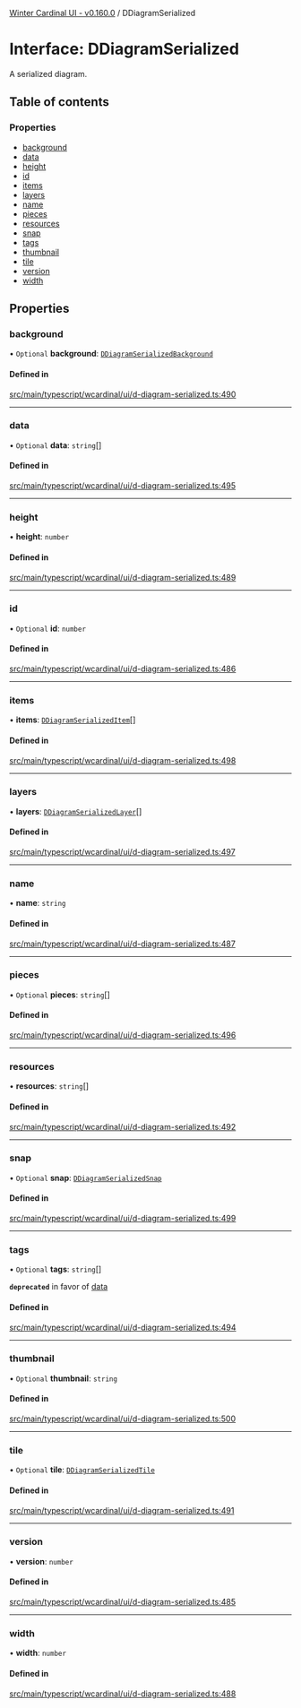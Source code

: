 [Winter Cardinal UI - v0.160.0](../index.md) / DDiagramSerialized

# Interface: DDiagramSerialized

A serialized diagram.

## Table of contents

### Properties

- [background](DDiagramSerialized.md#background)
- [data](DDiagramSerialized.md#data)
- [height](DDiagramSerialized.md#height)
- [id](DDiagramSerialized.md#id)
- [items](DDiagramSerialized.md#items)
- [layers](DDiagramSerialized.md#layers)
- [name](DDiagramSerialized.md#name)
- [pieces](DDiagramSerialized.md#pieces)
- [resources](DDiagramSerialized.md#resources)
- [snap](DDiagramSerialized.md#snap)
- [tags](DDiagramSerialized.md#tags)
- [thumbnail](DDiagramSerialized.md#thumbnail)
- [tile](DDiagramSerialized.md#tile)
- [version](DDiagramSerialized.md#version)
- [width](DDiagramSerialized.md#width)

## Properties

### background

• `Optional` **background**: [`DDiagramSerializedBackground`](DDiagramSerializedBackground.md)

#### Defined in

[src/main/typescript/wcardinal/ui/d-diagram-serialized.ts:490](https://github.com/winter-cardinal/winter-cardinal-ui/blob/v0.160.0/src/main/typescript/wcardinal/ui/d-diagram-serialized.ts#L490)

___

### data

• `Optional` **data**: `string`[]

#### Defined in

[src/main/typescript/wcardinal/ui/d-diagram-serialized.ts:495](https://github.com/winter-cardinal/winter-cardinal-ui/blob/v0.160.0/src/main/typescript/wcardinal/ui/d-diagram-serialized.ts#L495)

___

### height

• **height**: `number`

#### Defined in

[src/main/typescript/wcardinal/ui/d-diagram-serialized.ts:489](https://github.com/winter-cardinal/winter-cardinal-ui/blob/v0.160.0/src/main/typescript/wcardinal/ui/d-diagram-serialized.ts#L489)

___

### id

• `Optional` **id**: `number`

#### Defined in

[src/main/typescript/wcardinal/ui/d-diagram-serialized.ts:486](https://github.com/winter-cardinal/winter-cardinal-ui/blob/v0.160.0/src/main/typescript/wcardinal/ui/d-diagram-serialized.ts#L486)

___

### items

• **items**: [`DDiagramSerializedItem`](DDiagramSerializedItem.md)[]

#### Defined in

[src/main/typescript/wcardinal/ui/d-diagram-serialized.ts:498](https://github.com/winter-cardinal/winter-cardinal-ui/blob/v0.160.0/src/main/typescript/wcardinal/ui/d-diagram-serialized.ts#L498)

___

### layers

• **layers**: [`DDiagramSerializedLayer`](DDiagramSerializedLayer.md)[]

#### Defined in

[src/main/typescript/wcardinal/ui/d-diagram-serialized.ts:497](https://github.com/winter-cardinal/winter-cardinal-ui/blob/v0.160.0/src/main/typescript/wcardinal/ui/d-diagram-serialized.ts#L497)

___

### name

• **name**: `string`

#### Defined in

[src/main/typescript/wcardinal/ui/d-diagram-serialized.ts:487](https://github.com/winter-cardinal/winter-cardinal-ui/blob/v0.160.0/src/main/typescript/wcardinal/ui/d-diagram-serialized.ts#L487)

___

### pieces

• `Optional` **pieces**: `string`[]

#### Defined in

[src/main/typescript/wcardinal/ui/d-diagram-serialized.ts:496](https://github.com/winter-cardinal/winter-cardinal-ui/blob/v0.160.0/src/main/typescript/wcardinal/ui/d-diagram-serialized.ts#L496)

___

### resources

• **resources**: `string`[]

#### Defined in

[src/main/typescript/wcardinal/ui/d-diagram-serialized.ts:492](https://github.com/winter-cardinal/winter-cardinal-ui/blob/v0.160.0/src/main/typescript/wcardinal/ui/d-diagram-serialized.ts#L492)

___

### snap

• `Optional` **snap**: [`DDiagramSerializedSnap`](DDiagramSerializedSnap.md)

#### Defined in

[src/main/typescript/wcardinal/ui/d-diagram-serialized.ts:499](https://github.com/winter-cardinal/winter-cardinal-ui/blob/v0.160.0/src/main/typescript/wcardinal/ui/d-diagram-serialized.ts#L499)

___

### tags

• `Optional` **tags**: `string`[]

**`deprecated`** in favor of [data](DDiagramSerialized.md#data)

#### Defined in

[src/main/typescript/wcardinal/ui/d-diagram-serialized.ts:494](https://github.com/winter-cardinal/winter-cardinal-ui/blob/v0.160.0/src/main/typescript/wcardinal/ui/d-diagram-serialized.ts#L494)

___

### thumbnail

• `Optional` **thumbnail**: `string`

#### Defined in

[src/main/typescript/wcardinal/ui/d-diagram-serialized.ts:500](https://github.com/winter-cardinal/winter-cardinal-ui/blob/v0.160.0/src/main/typescript/wcardinal/ui/d-diagram-serialized.ts#L500)

___

### tile

• `Optional` **tile**: [`DDiagramSerializedTile`](DDiagramSerializedTile.md)

#### Defined in

[src/main/typescript/wcardinal/ui/d-diagram-serialized.ts:491](https://github.com/winter-cardinal/winter-cardinal-ui/blob/v0.160.0/src/main/typescript/wcardinal/ui/d-diagram-serialized.ts#L491)

___

### version

• **version**: `number`

#### Defined in

[src/main/typescript/wcardinal/ui/d-diagram-serialized.ts:485](https://github.com/winter-cardinal/winter-cardinal-ui/blob/v0.160.0/src/main/typescript/wcardinal/ui/d-diagram-serialized.ts#L485)

___

### width

• **width**: `number`

#### Defined in

[src/main/typescript/wcardinal/ui/d-diagram-serialized.ts:488](https://github.com/winter-cardinal/winter-cardinal-ui/blob/v0.160.0/src/main/typescript/wcardinal/ui/d-diagram-serialized.ts#L488)
